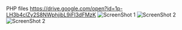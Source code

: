 PHP files https://drive.google.com/open?id=1p-LH3b4clZy2S8NWphjibL9iFI3dFMzK
![ScreenShot 1](https://i.imgur.com/qzNphxcl.png)
![ScreenShot 2](https://i.imgur.com/6WeVIkhl.png)
![ScreenShot 2](https://i.imgur.com/4r9tyZ5l.png)
